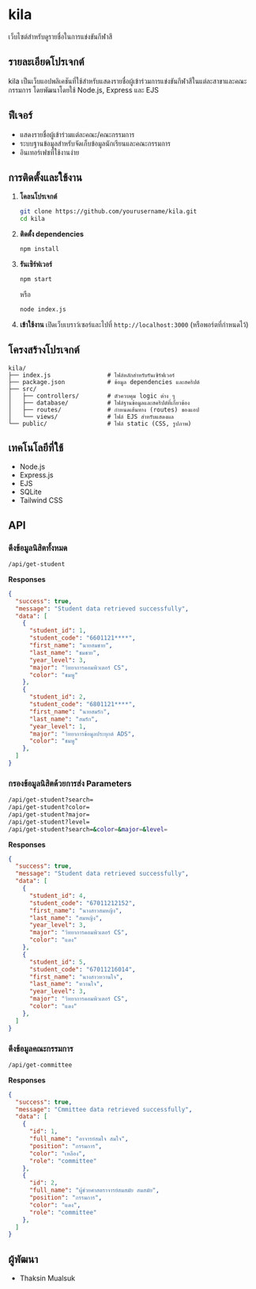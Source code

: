 # kila

เว็บไซต์สำหรับดูรายชื่อในการแข่งขันกีฬาสี

## รายละเอียดโปรเจกต์

kila เป็นเว็บแอปพลิเคชันที่ใช้สำหรับแสดงรายชื่อผู้เข้าร่วมการแข่งขันกีฬาสีในแต่ละสาขาและคณะกรรมการ โดยพัฒนาโดยใช้ Node.js, Express และ EJS

## ฟีเจอร์

- แสดงรายชื่อผู้เข้าร่วมแต่ละคณะ/คณะกรรมการ
- ระบบฐานข้อมูลสำหรับจัดเก็บข้อมูลนักเรียนและคณะกรรมการ
- อินเทอร์เฟซที่ใช้งานง่าย

## การติดตั้งและใช้งาน

1. **โคลนโปรเจกต์**
   ```bash
   git clone https://github.com/yourusername/kila.git
   cd kila
   ```

2. **ติดตั้ง dependencies**
   ```bash
   npm install
   ```

3. **รันเซิร์ฟเวอร์**
   ```bash
   npm start
   ```
   หรือ
   ```bash
   node index.js
   ```

4. **เข้าใช้งาน**
   เปิดเว็บเบราว์เซอร์และไปที่ `http://localhost:3000` (หรือพอร์ตที่กำหนดไว้)

## โครงสร้างโปรเจกต์

```
kila/
├── index.js                # ไฟล์หลักสำหรับรันเซิร์ฟเวอร์
├── package.json            # ข้อมูล dependencies และสคริปต์
├── src/
│   ├── controllers/        # ตัวควบคุม logic ต่าง ๆ
│   ├── database/           # ไฟล์ฐานข้อมูลและสคริปต์ที่เกี่ยวข้อง
│   ├── routes/             # กำหนดเส้นทาง (routes) ของแอป
│   └── views/              # ไฟล์ EJS สำหรับแสดงผล
└── public/                 # ไฟล์ static (CSS, รูปภาพ)
```

## เทคโนโลยีที่ใช้

- Node.js
- Express.js
- EJS
- SQLite
- Tailwind CSS

## API

  ### ดึงข้อมูลนิสิตทั้งหมด
  ```bash
  /api/get-student
  ```

  **Responses**
  ```json
  {
    "success": true,
    "message": "Student data retrieved successfully",
    "data": [
      {
        "student_id": 1,
        "student_code": "6601121****",
        "first_name": "นายสมชาย",
        "last_name": "ชมชาย",
        "year_level": 3,
        "major": "วิทยาการคอมพิวเตอร์ CS",
        "color": "ชมพู"
      },
      {
        "student_id": 2,
        "student_code": "6801121****",
        "first_name": "นายสมรัก",
        "last_name": "สมรัก",
        "year_level": 1,
        "major": "วิทยาการข้อมูลประยุกต์ ADS",
        "color": "ชมพู"
      },
    ]
  }
  ```

  ### กรองข้อมูลนิสิตด้วยการส่ง Parameters
  ```bash
  /api/get-student?search=
  /api/get-student?color=
  /api/get-student?major=
  /api/get-student?level=
  /api/get-student?search=&color=&major=&level=
  ```
  **Responses**

  ```json
  {
    "success": true,
    "message": "Student data retrieved successfully",
    "data": [
      {
        "student_id": 4,
        "student_code": "67011212152",
        "first_name": "นางสาวสมหญิง",
        "last_name": "สมหญิง",
        "year_level": 3,
        "major": "วิทยาการคอมพิวเตอร์ CS",
        "color": "แดง"
      },
      {
        "student_id": 5,
        "student_code": "67011216014",
        "first_name": "นางสาวหวานใจ",
        "last_name": "หวานใจ",
        "year_level": 3,
        "major": "วิทยาการคอมพิวเตอร์ CS",
        "color": "แดง"
      },
    ]
  }
  ```

  ### ดึงข้อมูลคณะกรรมการ
  ```bash
  /api/get-committee
  ```

  **Responses**
  ```json
  {
    "success": true,
    "message": "Cmmittee data retrieved successfully",
    "data": [
      {
        "id": 1,
        "full_name": "อาจารย์สมใจ สมใจ",
        "position": "กรรมการ",
        "color": "เหลือง",
        "role": "committee"
      },
      {
        "id": 2,
        "full_name": "ผู้ช่วยศาสตราจารย์สมสมัย สมสมัย",
        "position": "กรรมการ",
        "color": "แดง",
        "role": "committee"
      },
    ]
  }
  ```

## ผู้พัฒนา

- Thaksin Mualsuk
